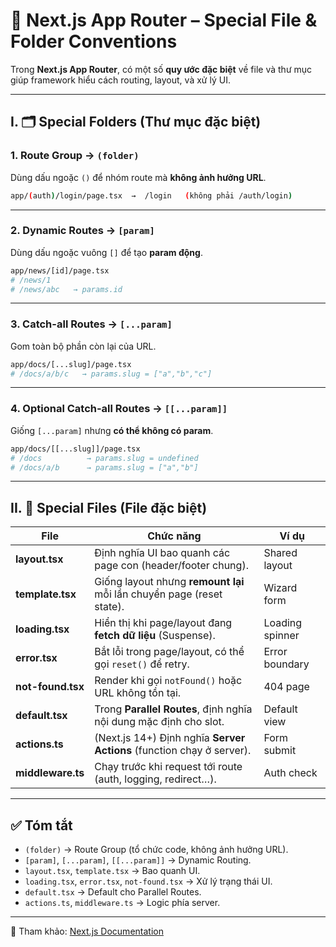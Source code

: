 # 📘 Next.js App Router – Special File & Folder Conventions

Trong **Next.js App Router**, có một số **quy ước đặc biệt** về file và thư mục giúp framework hiểu cách routing, layout, và xử lý UI.

---

## I. 🗂 Special Folders (Thư mục đặc biệt)

### 1. **Route Group** → `(folder)`

Dùng dấu ngoặc `()` để nhóm route mà **không ảnh hưởng URL**.

```bash
app/(auth)/login/page.tsx  →  /login   (không phải /auth/login)
```

---

### 2. **Dynamic Routes** → `[param]`

Dùng dấu ngoặc vuông `[]` để tạo **param động**.

```bash
app/news/[id]/page.tsx
# /news/1
# /news/abc   → params.id
```

---

### 3. **Catch-all Routes** → `[...param]`

Gom toàn bộ phần còn lại của URL.

```bash
app/docs/[...slug]/page.tsx
# /docs/a/b/c   → params.slug = ["a","b","c"]
```

---

### 4. **Optional Catch-all Routes** → `[[...param]]`

Giống `[...param]` nhưng **có thể không có param**.

```bash
app/docs/[[...slug]]/page.tsx
# /docs          → params.slug = undefined
# /docs/a/b      → params.slug = ["a","b"]
```

---

## II. 📄 Special Files (File đặc biệt)

| File              | Chức năng                                                             | Ví dụ           |
| ----------------- | --------------------------------------------------------------------- | --------------- |
| **layout.tsx**    | Định nghĩa UI bao quanh các page con (header/footer chung).           | Shared layout   |
| **template.tsx**  | Giống layout nhưng **remount lại** mỗi lần chuyển page (reset state). | Wizard form     |
| **loading.tsx**   | Hiển thị khi page/layout đang **fetch dữ liệu** (Suspense).           | Loading spinner |
| **error.tsx**     | Bắt lỗi trong page/layout, có thể gọi `reset()` để retry.             | Error boundary  |
| **not-found.tsx** | Render khi gọi `notFound()` hoặc URL không tồn tại.                   | 404 page        |
| **default.tsx**   | Trong **Parallel Routes**, định nghĩa nội dung mặc định cho slot.     | Default view    |
| **actions.ts**    | (Next.js 14+) Định nghĩa **Server Actions** (function chạy ở server). | Form submit     |
| **middleware.ts** | Chạy trước khi request tới route (auth, logging, redirect…).          | Auth check      |

---

## ✅ Tóm tắt

- `(folder)` → Route Group (tổ chức code, không ảnh hưởng URL).
- `[param]`, `[...param]`, `[[...param]]` → Dynamic Routing.
- `layout.tsx`, `template.tsx` → Bao quanh UI.
- `loading.tsx`, `error.tsx`, `not-found.tsx` → Xử lý trạng thái UI.
- `default.tsx` → Default cho Parallel Routes.
- `actions.ts`, `middleware.ts` → Logic phía server.

---

🔗 Tham khảo: [Next.js Documentation](https://nextjs.org/docs/app/building-your-application/routing)
